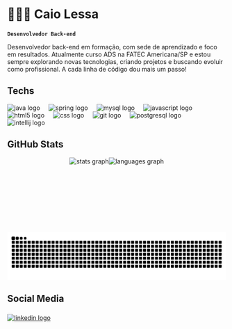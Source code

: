 # 👨🏻‍💻 Caio Lessa

**`Desenvolvedor Back-end`**

Desenvolvedor back-end em formação, com sede de aprendizado e foco em resultados. Atualmente curso ADS na FATEC Americana/SP e estou sempre explorando novas tecnologias, criando projetos e buscando evoluir como profissional. A cada linha de código dou mais um passo!

<h2 align="left">Techs</h2>
<div align="left">
  <img src="https://skillicons.dev/icons?i=java" height="40" alt="java logo"  />
  <img width="12" />
  <img src="https://cdn.jsdelivr.net/gh/devicons/devicon/icons/spring/spring-original.svg" height="40" alt="spring logo"  />
  <img width="12" />
  <img src="https://cdn.jsdelivr.net/gh/devicons/devicon/icons/mysql/mysql-original.svg" height="40" alt="mysql logo"  />
  <img width="12" />
  <img src="https://skillicons.dev/icons?i=js" height="40" alt="javascript logo"  />
  <img width="12" />
  <img src="https://cdn.jsdelivr.net/gh/devicons/devicon/icons/html5/html5-original.svg" height="40" alt="html5 logo"  />
  <img width="12" />
  <img src="https://cdn.jsdelivr.net/gh/devicons/devicon/icons/css3/css3-original.svg" height="40" alt="css logo"  />
  <img width="12" />
  <img src="https://cdn.jsdelivr.net/gh/devicons/devicon/icons/git/git-original.svg" height="40" alt="git logo"  />
  <img width="12" />
  <img src="https://cdn.jsdelivr.net/gh/devicons/devicon/icons/postgresql/postgresql-original.svg" height="40" alt="postgresql logo"  />
  <img width="12" />
  <img src="https://cdn.jsdelivr.net/gh/devicons/devicon/icons/intellij/intellij-original.svg" height="40" alt="intellij logo"  />
</div>

###

<h2 align="left">GitHub Stats</h2>
<div align="center" style="display: flex; flex-direction: row; flex-wrap: wrap; justify-content: center;">
  <img src="https://github-readme-stats.vercel.app/api?username=Caio-Lessaa&hide_title=false&hide_rank=false&show_icons=true&include_all_commits=true&count_private=true&disable_animations=false&theme=aura&locale=en&hide_border=true" height="150" alt="stats graph" />
  <img src="https://github-readme-stats.vercel.app/api/top-langs?username=Caio-Lessaa&locale=en&hide_title=false&layout=compact&card_width=320&langs_count=5&theme=aura&hide_border=true" height="150" alt="languages graph" />
</div>

###

<picture align="center">
  <source media="(prefers-color-scheme: dark)" srcset="https://raw.githubusercontent.com/Caio-Lessaa/Caio-Lessaa/output/github-contribution-grid-snake-dark.svg">
  <source media="(prefers-color-scheme: light)" srcset="https://raw.githubusercontent.com/Caio-Lessaa/Caio-Lessaa/output/github-contribution-grid-snake-dark.svg">
  <img align="center" alt="github contribution grid snake animation" src="https://raw.githubusercontent.com/Caio-Lessaa/Caio-Lessaa/output/github-contribution-grid-snake.svg">
</picture>

###

<h2 align="left">Social Media</h2>

###

<div align="left">
  <a href="www.linkedin.com/in/caio-lessaa" target="_blank">
    <img src="https://raw.githubusercontent.com/maurodesouza/profile-readme-generator/master/src/assets/icons/social/linkedin/default.svg" width="52" height="40" alt="linkedin logo"  />
  </a>
</div>

###
